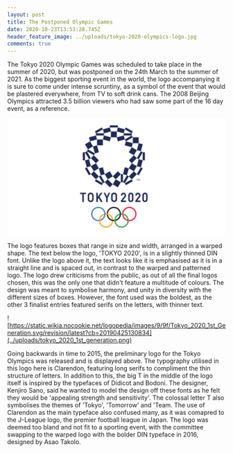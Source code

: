 ```yaml
---
layout: post
title: The Postponed Olympic Games
date: 2020-10-23T13:53:28.745Z
header_feature_image: ../uploads/tokyo-2020-olympics-logo.jpg
comments: true
---
```

The Tokyo 2020 Olympic Games was scheduled to take place in the summer of 2020, but was postponed on the 24th March to the summer of 2021. As the biggest sporting event in the world, the logo accompanying it is sure to come under intense scruntiny, as a symbol of the event that would be plastered everywhere, from TV to soft drink cans. The 2008 Beijing Olympics attracted 3.5 billion viewers who had saw some part of the 16 day event, as a reference.

![](../uploads/tokyo-2020-olympics-logo.jpg)

The logo features boxes that range in size and width, arranged in a warped shape. The text below the logo, 'TOKYO 2020', is in a slightly thinned DIN font. Unlike the logo above it, the text looks like it is emphasised as it is in a straight line and is spaced out, in contrast to the warped and patterned logo. The logo drew criticisms from the public, as out of all the final logos chosen, this was the only one that didn't feature a multitude of colours. The design was meant to symbolise harmony, and unity in diversity with the different sizes of boxes. However, the font used was the boldest, as the other 3 finalist entries featured serifs on the letters, with thinner text.

![https://static.wikia.nocookie.net/logopedia/images/9/9f/Tokyo_2020_1st_Generation.svg/revision/latest?cb=20190425130834](../uploads/tokyo_2020_1st_generation.png)

Going backwards in time to 2015, the preliminary logo for the Tokyo Olympics was released and is displayed above. The typography utilised in this logo here is Clarendon, featuring long serifs to compliment the thin structure of letters. In addition to this, the big T in the middle of the logo itself is inspired by the typefaces of Didicot and Bodoni. The designer, Kenjiro Sano, said he wanted to model the design off these fonts as he felt they would be 'appealing strength and sensitivity'. The colossal letter T also symbolises the themes of 'Tokyo', 'Tomorrow' and 'Team. The use of Clarendon as the main typeface also confused many, as it was comapred to the J-League logo, the premier football league in Japan. The logo was deemed too bland and not fit to a sporting event, with the committee swapping to the warped logo with the bolder DIN typeface in 2016, designed by Asao Takolo.